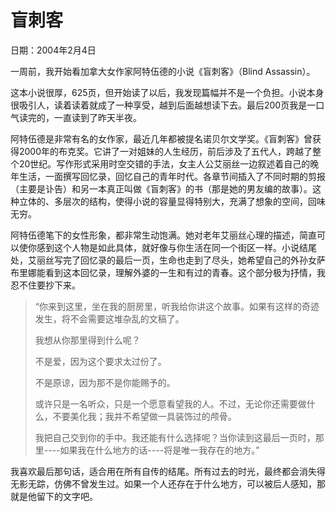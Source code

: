 # 盲刺客

日期：2004年2月4日

一周前，我开始看加拿大女作家阿特伍德的小说《盲刺客》（Blind Assassin）。

这本小说很厚，625页，但开始读了以后，我发现篇幅并不是一个负担。小说本身很吸引人，读着读着就成了一种享受，越到后面越想读下去。最后200页我是一口气读完的，一直读到了昨天半夜。

阿特伍德是非常有名的女作家，最近几年都被提名诺贝尔文学奖。《盲刺客》曾获得2000年的布克奖。它讲了一对姐妹的人生经历，前后涉及了五代人，跨越了整个20世纪。写作形式采用时空交错的手法，女主人公艾丽丝一边叙述着自己的晚年生活，一面撰写回忆录，回忆自己的青年时代。各章节间插入了不同时期的剪报（主要是讣告）和另一本真正叫做《盲刺客》的书（那是她的男友编的故事）。这种立体的、多层次的结构，使得小说的容量显得特别大，充满了想象的空间，回味无穷。

阿特伍德笔下的女性形象，都非常生动饱满。她对老年艾丽丝心理的描述，简直可以使你感到这个人物是如此具体，就好像与你生活在同一个街区一样。小说结尾处，艾丽丝写完了回忆录的最后一页，生命也走到了尽头，她希望自己的外孙女萨布里娜能看到这本回忆录，理解外婆的一生和有过的青春。这个部分极为抒情，我忍不住要抄下来。

> “你来到这里，坐在我的厨房里，听我给你讲这个故事。如果有这样的奇迹发生，将不会需要这堆杂乱的文稿了。
>
> 我想从你那里得到什么呢？
>
> 不是爱，因为这个要求太过份了。
>
> 不是原谅，因为那不是你能赐予的。
>
> 或许只是一名听众，只是一个愿意看望我的人。不过，无论你还需要做什么，不要美化我；我并不希望做一具装饰过的颅骨。
>
> 我把自己交到你的手中。我还能有什么选择呢？当你读到这最后一页时，那里----如果我在什么地方的话----将是唯一我存在的地方。”

我喜欢最后那句话，适合用在所有自传的结尾。所有过去的时光，最终都会消失得无影无踪，仿佛不曾发生过。如果一个人还存在于什么地方，可以被后人感知，那就是他留下的文字吧。

